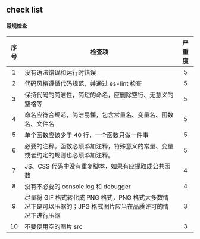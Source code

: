## check list

#### 常规检查

| 序号 | 检查项                                                                                                       | 严重度 |
| :--: | ------------------------------------------------------------------------------------------------------------ | :----: |
|  1   | 没有语法错误和运行时错误                                                                                     |   5    |
|  2   | 代码风格遵循代码规范，并通过 es-lint 检查                                                                    |   5    |
|  3   | 保持代码的简洁性，简短的命名，应删除空行、无意义的空格等                                                     |   5    |
|  4   | 命名应符合规范，简洁易懂，包含常量名、变量名、函数名、文件名                                                 |   5    |
|  5   | 单个函数应该少于 40 行，一个函数只做一件事                                                                   |   5    |
|  6   | 必要的注释。函数必须添加注释，特殊意义的常量、变量或者约定的规则也必须添加注释。                             |   5    |
|  7   | JS、CSS 代码中没有重复脚本，如果有应提取成公共函数                                                           |   4    |
|  8   | 没有不必要的 console.log 和 debugger                                                                         |   4    |
|  9   | 尽量将 GIF 格式转化成 PNG 格式，PNG 格式大多数情况下是可以压缩的；JPG 格式图片应当在品质许可的情况下进行压缩 |   3    |
|  10  | 不要使用空的图片 src                                                                                         |   3    |
